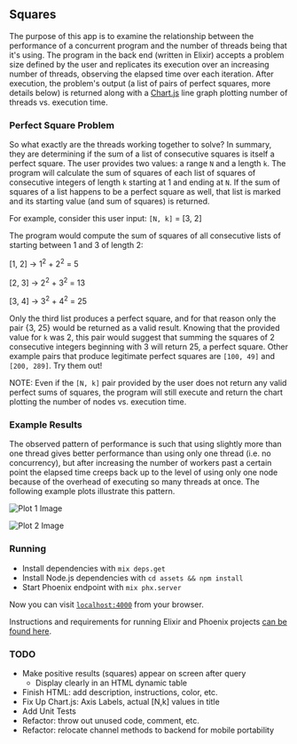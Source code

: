 ## Squares

The purpose of this app is to examine the relationship between the performance of a concurrent program and the number of threads being that it's using. The program in the back end (written in Elixir) accepts a problem size defined by the user and replicates its execution over an increasing number of threads, observing the elapsed time over each iteration. After execution, the problem's output (a list of pairs of perfect squares, more details below) is returned along with a [Chart.js](https://www.chartjs.org) line graph plotting number of threads vs. execution time. 

### Perfect Square Problem 
So what exactly are the threads working together to solve? In summary, they are determining if the sum of a list of consecutive squares is itself a perfect square. The user provides two values: a range `N` and a length `k`. The program will calculate the sum of squares of each list of squares of consecutive integers of length `k` starting at 1 and ending at `N`. If the sum of squares of a list happens to be a perfect square as well, that list is marked and its starting value (and sum of squares) is returned.

For example, consider this user input: `[N, k]` = [3, 2]

The program would compute the sum of squares of all consecutive lists of starting between 1 and 3 of length 2:

[1, 2] -> 1<sup>2</sup> + 2<sup>2</sup> = 5

[2, 3] -> 2<sup>2</sup> + 3<sup>2</sup> = 13

[3, 4] -> 3<sup>2</sup> + 4<sup>2</sup> = 25

Only the third list produces a perfect square, and for that reason only the pair {3, 25} would be returned as a valid result. Knowing that the provided value for `k` was 2, this pair would suggest that summing the squares of 2 consecutive integers beginning with 3 will return 25, a perfect square. Other example pairs that produce legitimate perfect squares are `[100, 49]` and `[200, 289]`. Try them out!

NOTE: Even if the `[N, k]` pair provided by the user does not return any valid perfect sums of squares, the program will still execute and return the chart plotting the number of nodes vs. execution time.

### Example Results
The observed pattern of performance is such that using slightly more than one thread gives better performance than using only one thread (i.e. no concurrency), but after increasing the number of workers past a certain point the elapsed time creeps back up to the level of using only one node because of the overhead of executing so many threads at once. The following example plots illustrate this pattern.

![Plot 1 Image](https://github.com/dixonnn/squares-phoenix/tree/master/assets/static/images/plot1.png "Plot 1")

![Plot 2 Image](https://github.com/dixonnn/squares-phoenix/tree/master/assets/static/images/plot2.png "Plot 1")

### Running

  * Install dependencies with `mix deps.get`
  * Install Node.js dependencies with `cd assets && npm install`
  * Start Phoenix endpoint with `mix phx.server`

Now you can visit [`localhost:4000`](http://localhost:4000) from your browser.

Instructions and requirements for running Elixir and Phoenix projects [can be found here](https://elixir-lang.org/docs.html).

### TODO

* Make positive results (squares) appear on screen after query
  * Display clearly in an HTML dynamic table
* Finish HTML: add description, instructions, color, etc.
* Fix Up Chart.js: Axis Labels, actual [N,k] values in title
* Add Unit Tests
* Refactor: throw out unused code, comment, etc.
* Refactor: relocate channel methods to backend for mobile portability

